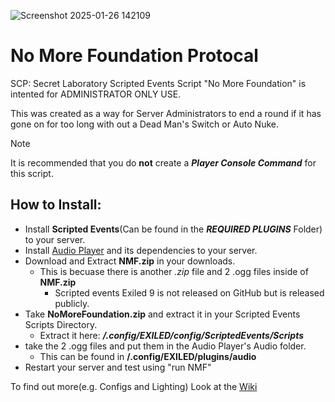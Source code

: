 ![Screenshot 2025-01-26 142109](https://github.com/user-attachments/assets/493252fc-df3f-43e3-8823-51447993a4e7)
# No More Foundation Protocal
SCP: Secret Laboratory Scripted Events Script "No More Foundation" is intented for ADMINISTRATOR ONLY USE.

This was created as a way for Server Administrators to end a round if it has gone on for too long with out a Dead Man's Switch or Auto Nuke.

> [!NOTE]
> It is recommended that you do **not** create a ***Player Console Command*** for this script.

## How to Install:
- Install **Scripted Events**(Can be found in the ***REQUIRED PLUGINS*** Folder) to your server.
- Install [Audio Player](https://github.com/Edren-Baton-Team/AudioPlayer/releases/) and its dependencies to your server.
- Download and Extract **NMF.zip** in your downloads.
  - This is becuase there is another *.zip* file and 2 .ogg files inside of **NMF.zip**
    - Scripted events Exiled 9 is not released on GitHub but is released publicly.
- Take **NoMoreFoundation.zip** and extract it in your Scripted Events Scripts Directory.
  - Extract it here: ***/.config/EXILED/config/ScriptedEvents/Scripts***
- take the 2 .ogg files and put them in the Audio Player's Audio folder.
  - This can be found in **/.config/EXILED/plugins/audio**
- Restart your server and test using "run NMF"

To find out more(e.g. Configs and Lighting) Look at the [Wiki](https://github.com/Whitty985playz/SCPSLSE_NMF/blob/main/Wiki.md)
